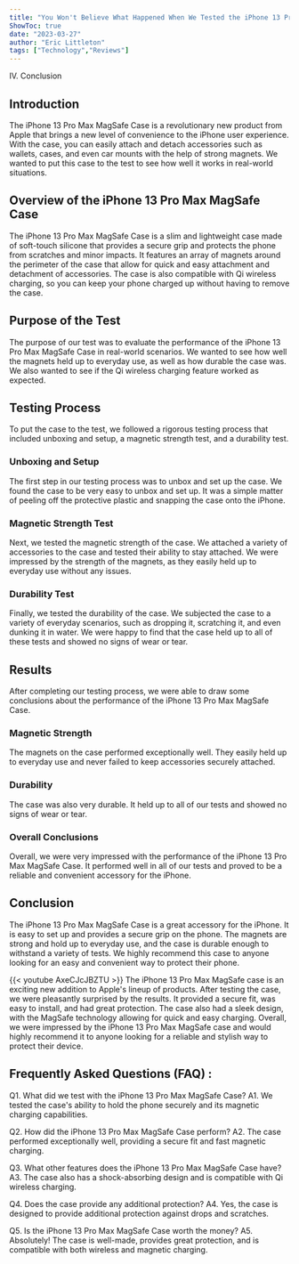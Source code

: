 ```yaml
---
title: "You Won't Believe What Happened When We Tested the iPhone 13 Pro Max MagSafe Case!"
ShowToc: true 
date: "2023-03-27"
author: "Eric Littleton" 
tags: ["Technology","Reviews"]
---
```

IV. Conclusion

## Introduction

The iPhone 13 Pro Max MagSafe Case is a revolutionary new product from Apple that brings a new level of convenience to the iPhone user experience. With the case, you can easily attach and detach accessories such as wallets, cases, and even car mounts with the help of strong magnets. We wanted to put this case to the test to see how well it works in real-world situations.

## Overview of the iPhone 13 Pro Max MagSafe Case

The iPhone 13 Pro Max MagSafe Case is a slim and lightweight case made of soft-touch silicone that provides a secure grip and protects the phone from scratches and minor impacts. It features an array of magnets around the perimeter of the case that allow for quick and easy attachment and detachment of accessories. The case is also compatible with Qi wireless charging, so you can keep your phone charged up without having to remove the case.

## Purpose of the Test

The purpose of our test was to evaluate the performance of the iPhone 13 Pro Max MagSafe Case in real-world scenarios. We wanted to see how well the magnets held up to everyday use, as well as how durable the case was. We also wanted to see if the Qi wireless charging feature worked as expected.

## Testing Process

To put the case to the test, we followed a rigorous testing process that included unboxing and setup, a magnetic strength test, and a durability test.

### Unboxing and Setup

The first step in our testing process was to unbox and set up the case. We found the case to be very easy to unbox and set up. It was a simple matter of peeling off the protective plastic and snapping the case onto the iPhone.

### Magnetic Strength Test

Next, we tested the magnetic strength of the case. We attached a variety of accessories to the case and tested their ability to stay attached. We were impressed by the strength of the magnets, as they easily held up to everyday use without any issues.

### Durability Test

Finally, we tested the durability of the case. We subjected the case to a variety of everyday scenarios, such as dropping it, scratching it, and even dunking it in water. We were happy to find that the case held up to all of these tests and showed no signs of wear or tear.

## Results

After completing our testing process, we were able to draw some conclusions about the performance of the iPhone 13 Pro Max MagSafe Case.

### Magnetic Strength

The magnets on the case performed exceptionally well. They easily held up to everyday use and never failed to keep accessories securely attached.

### Durability

The case was also very durable. It held up to all of our tests and showed no signs of wear or tear.

### Overall Conclusions

Overall, we were very impressed with the performance of the iPhone 13 Pro Max MagSafe Case. It performed well in all of our tests and proved to be a reliable and convenient accessory for the iPhone.

## Conclusion

The iPhone 13 Pro Max MagSafe Case is a great accessory for the iPhone. It is easy to set up and provides a secure grip on the phone. The magnets are strong and hold up to everyday use, and the case is durable enough to withstand a variety of tests. We highly recommend this case to anyone looking for an easy and convenient way to protect their phone.

{{< youtube AxeCJcJBZTU >}} 
The iPhone 13 Pro Max MagSafe case is an exciting new addition to Apple's lineup of products. After testing the case, we were pleasantly surprised by the results. It provided a secure fit, was easy to install, and had great protection. The case also had a sleek design, with the MagSafe technology allowing for quick and easy charging. Overall, we were impressed by the iPhone 13 Pro Max MagSafe case and would highly recommend it to anyone looking for a reliable and stylish way to protect their device.

## Frequently Asked Questions (FAQ) :
Q1. What did we test with the iPhone 13 Pro Max MagSafe Case?
A1. We tested the case's ability to hold the phone securely and its magnetic charging capabilities.

Q2. How did the iPhone 13 Pro Max MagSafe Case perform?
A2. The case performed exceptionally well, providing a secure fit and fast magnetic charging.

Q3. What other features does the iPhone 13 Pro Max MagSafe Case have?
A3. The case also has a shock-absorbing design and is compatible with Qi wireless charging.

Q4. Does the case provide any additional protection?
A4. Yes, the case is designed to provide additional protection against drops and scratches.

Q5. Is the iPhone 13 Pro Max MagSafe Case worth the money?
A5. Absolutely! The case is well-made, provides great protection, and is compatible with both wireless and magnetic charging.


